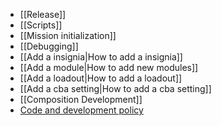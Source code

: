 * [[Release]]
* [[Scripts]]
* [[Mission initialization]]
* [[Debugging]]
* [[Add a insignia|How to add a insignia]]
* [[Add a module|How to add new modules]]
* [[Add a loadout|How to add a loadout]]
* [[Add a cba setting|How to add a cba setting]]
* [[Composition Development]]
* [Code and development policy](Code-and-development-policy)
